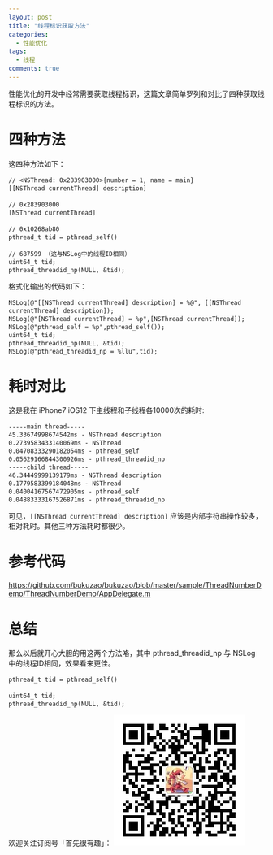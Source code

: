 ```yaml
---
layout: post
title: "线程标识获取方法"
categories:
  - 性能优化
tags:
  - 线程
comments: true
---
```


性能优化的开发中经常需要获取线程标识，这篇文章简单罗列和对比了四种获取线程标识的方法。

<!-- more -->

# 四种方法

这四种方法如下：

```
// <NSThread: 0x283903000>{number = 1, name = main}
[[NSThread currentThread] description]

// 0x283903000
[NSThread currentThread]

// 0x10268ab80
pthread_t tid = pthread_self()

// 687599 （这与NSLog中的线程ID相同）
uint64_t tid;
pthread_threadid_np(NULL, &tid);
```

格式化输出的代码如下：

```
NSLog(@"[[NSThread currentThread] description] = %@", [[NSThread currentThread] description]);
NSLog(@"[NSThread currentThread] = %p",[NSThread currentThread]);
NSLog(@"pthread_self = %p",pthread_self());
uint64_t tid;
pthread_threadid_np(NULL, &tid);
NSLog(@"pthread_threadid_np = %llu",tid);
```

# 耗时对比

这是我在 iPhone7 iOS12 下主线程和子线程各10000次的耗时:

```
-----main thread-----
45.33674998674542ms - NSThread description
0.2739583433140069ms - NSThread
0.04708333290182054ms - pthread_self
0.05629166844300926ms - pthread_threadid_np
-----child thread-----
46.34449999139179ms - NSThread description
0.1779583399184048ms - NSThread
0.04004167567472905ms - pthread_self
0.04883333167526871ms - pthread_threadid_np
```

可见，`[[NSThread currentThread] description]` 应该是内部字符串操作较多，相对耗时。其他三种方法耗时都很少。

# 参考代码

<https://github.com/bukuzao/bukuzao/blob/master/sample/ThreadNumberDemo/ThreadNumberDemo/AppDelegate.m>

# 总结

那么以后就开心大胆的用这两个方法咯，其中 pthread_threadid_np 与 NSLog 中的线程ID相同，效果看来更佳。

```
pthread_t tid = pthread_self()

uint64_t tid;
pthread_threadid_np(NULL, &tid);
```


欢迎关注订阅号「首先很有趣」：
![](/images/fun.jpg)

